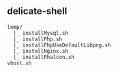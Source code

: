 ## delicate-shell

```
lnmp/  
  |_ installMysql.sh  
  |_ installPhp.sh
  |_ installPhpUseDefaultLibpng.sh
  |_ installNginx.sh  
  |_ installPhalcon.sh
vhost.sh
```
